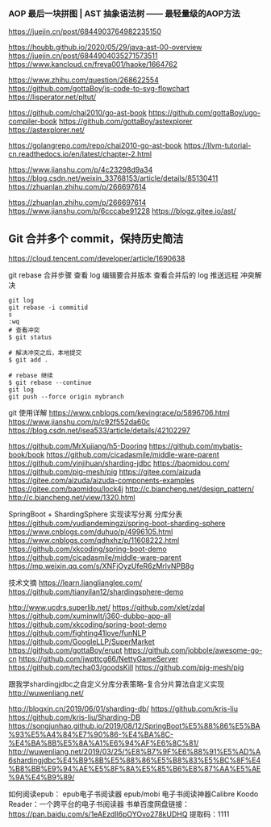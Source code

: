 ### AOP 最后一块拼图 | AST 抽象语法树 —— 最轻量级的AOP方法
https://juejin.cn/post/6844903764982235150

https://houbb.github.io/2020/05/29/java-ast-00-overview
https://juejin.cn/post/6844904035271573511
https://www.kancloud.cn/freya001/haoke/1664762


https://www.zhihu.com/question/268622554
https://github.com/gottaBoy/js-code-to-svg-flowchart
https://lisperator.net/pltut/

https://github.com/chai2010/go-ast-book
https://github.com/gottaBoy/ugo-compiler-book
https://github.com/gottaBoy/astexplorer
https://astexplorer.net/

https://golangrepo.com/repo/chai2010-go-ast-book
https://llvm-tutorial-cn.readthedocs.io/en/latest/chapter-2.html

https://www.jianshu.com/p/4c23298d9a34
https://blog.csdn.net/weixin_33768153/article/details/85130411
https://zhuanlan.zhihu.com/p/266697614

https://zhuanlan.zhihu.com/p/266697614
https://www.jianshu.com/p/6cccabe91228
https://blogz.gitee.io/ast/

## Git 合并多个 commit，保持历史简洁
https://cloud.tencent.com/developer/article/1690638


git rebase
合并步骤
查看 log
编辑要合并版本
查看合并后的 log
推送远程
冲突解决
```
git log
git rebase -i commitid
s
:wq
# 查看冲突
$ git status

# 解决冲突之后，本地提交
$ git add .

# rebase 继续
$ git rebase --continue
git log
git push --force origin mybranch
```
git 使用详解
https://www.cnblogs.com/kevingrace/p/5896706.html
https://www.jianshu.com/p/c92f552da60c
https://blog.csdn.net/isea533/article/details/42102297

https://github.com/MrXujiang/h5-Dooring
https://github.com/mybatis-book/book
https://github.com/cicadasmile/middle-ware-parent
https://github.com/yinjihuan/sharding-jdbc
https://baomidou.com/
https://github.com/pig-mesh/pig
https://gitee.com/aizuda
https://gitee.com/aizuda/aizuda-components-examples
https://gitee.com/baomidou/lock4j
http://c.biancheng.net/design_pattern/
http://c.biancheng.net/view/1320.html

SpringBoot + ShardingSphere 实现读写分离 分库分表
https://github.com/yudiandemingzi/spring-boot-sharding-sphere
https://www.cnblogs.com/duhuo/p/4996105.html
https://www.cnblogs.com/qdhxhz/p/11608222.html
https://github.com/xkcoding/spring-boot-demo
https://github.com/cicadasmile/middle-ware-parent
https://mp.weixin.qq.com/s/XNFjOyzUfeR6zMrlvNPB8g

技术文摘
https://learn.lianglianglee.com/
https://github.com/tianyilan12/shardingsphere-demo

http://www.ucdrs.superlib.net/
https://github.com/xlet/zdal
https://github.com/xuminwlt/j360-dubbo-app-all
https://github.com/xkcoding/spring-boot-demo
https://github.com/fighting41love/funNLP
https://github.com/GoogleLLP/SuperMarket
https://github.com/gottaBoy/erupt
https://github.com/jobbole/awesome-go-cn
https://github.com/jwpttcg66/NettyGameServer
https://github.com/techa03/goodsKill
https://github.com/pig-mesh/pig

跟我学shardingjdbc之自定义分库分表策略-复合分片算法自定义实现
http://wuwenliang.net/

http://blogxin.cn/2019/06/01/sharding-db/
https://github.com/kris-liu
https://github.com/kris-liu/Sharding-DB
https://songjunhao.github.io/2019/08/12/SpringBoot%E5%88%86%E5%BA%93%E5%A4%84%E7%90%86-%E4%BA%8C-%E4%BA%8B%E5%8A%A1%E6%94%AF%E6%8C%81/
http://wuwenliang.net/2019/03/25/%E8%B7%9F%E6%88%91%E5%AD%A6shardingjdbc%E4%B9%8B%E5%88%86%E5%B8%83%E5%BC%8F%E4%B8%BB%E9%94%AE%E5%8F%8A%E5%85%B6%E8%87%AA%E5%AE%9A%E4%B9%89/


如何阅读epub：
epub电子书阅读器
epub/mobi 电子书阅读神器Calibre
Koodo Reader：一个跨平台的电子书阅读器
书单百度网盘链接：https://pan.baidu.com/s/1eAEzdll6pOYOvo278kUDHQ
提取码：1111
